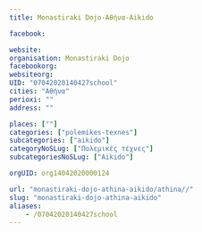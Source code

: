```yaml
---
title: Monastiraki Dojo-Αθήνα-Aikido

facebook:

website:
organisation: Monastiraki Dojo
facebookorg:
websiteorg:
UID: "07042020140427school"
cities: "Αθήνα"
perioxi: ""
address: ""

places: [""]
categories: ["polemikes-texnes"]
subcategories: ["aikido"]
categoryNoSLug: ["Πολεμικές τέχνες"]
subcategoriesNoSLug: ["Aikido"]

orgUID: org14042020000124

url: "monastiraki-dojo-athina-aikido/athina//"
slug: "monastiraki-dojo-athina-aikido"
aliases:
    - /07042020140427school
---
```





